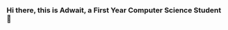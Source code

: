 ### Hi there, this is Adwait, a First Year Computer Science Student 👋

<!--
**adwaitpuntambekar/adwaitpuntambekar** is a ✨ _special_ ✨ repository because its `README.md` (this file) appears on your GitHub profile.

Here are some ideas to get you started:

- 🔭 I’m currently working on ...
- 🌱 I’m currently learning C++ language.
- 👯 I’m looking to collaborate on ...
- 🤔 I’m looking for help with advanced problems in C++.
- 💬 Ask me about ...
- 📫 How to reach me: https://www.linkedin.com/in/adwait-puntambekar-316216221/
- 😄 Pronouns: (He/Him)
- ⚡ Fun fact: I'm ambidextrous!
-->
